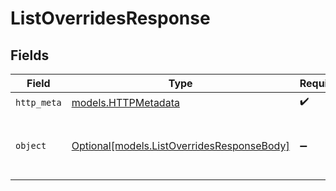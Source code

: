 # ListOverridesResponse


## Fields

| Field                                                                                | Type                                                                                 | Required                                                                             | Description                                                                          |
| ------------------------------------------------------------------------------------ | ------------------------------------------------------------------------------------ | ------------------------------------------------------------------------------------ | ------------------------------------------------------------------------------------ |
| `http_meta`                                                                          | [models.HTTPMetadata](../models/httpmetadata.md)                                     | :heavy_check_mark:                                                                   | N/A                                                                                  |
| `object`                                                                             | [Optional[models.ListOverridesResponseBody]](../models/listoverridesresponsebody.md) | :heavy_minus_sign:                                                                   | List of overrides for the given namespace.                                           |